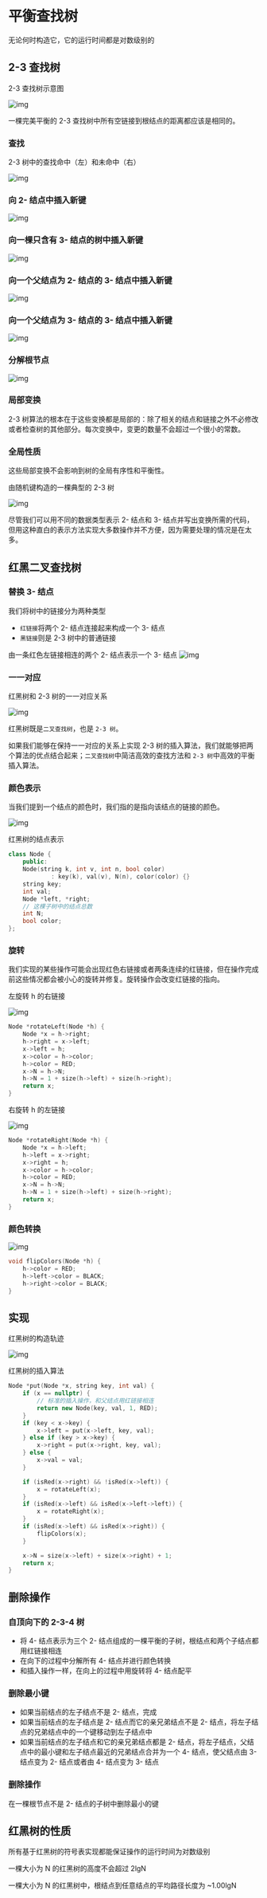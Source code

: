 # 平衡查找树

无论何时构造它，它的运行时间都是对数级别的

## 2-3 查找树

2-3 查找树示意图

![img](https://algs4.cs.princeton.edu/33balanced/images/23tree-anatomy.png)

一棵完美平衡的 2-3 查找树中所有空链接到根结点的距离都应该是相同的。

### 查找

2-3 树中的查找命中（左）和未命中（右）

![img](https://algs4.cs.princeton.edu/33balanced/images/23tree-search.png)

### 向 2- 结点中插入新键

![img](https://algs4.cs.princeton.edu/33balanced/images/23tree-insert2.png)

### 向一棵只含有 3- 结点的树中插入新键

![img](https://algs4.cs.princeton.edu/33balanced/images/23tree-insert3a.png)

### 向一个父结点为 2- 结点的 3- 结点中插入新键

![img](https://algs4.cs.princeton.edu/33balanced/images/23tree-insert3b.png)

### 向一个父结点为 3- 结点的 3- 结点中插入新键

![img](https://algs4.cs.princeton.edu/33balanced/images/23tree-insert3c.png)

### 分解根节点

![img](https://algs4.cs.princeton.edu/33balanced/images/23tree-split.png)

### 局部变换

2-3 树算法的根本在于这些变换都是局部的：除了相关的结点和链接之外不必修改或者检查树的其他部分。每次变换中，变更的数量不会超过一个很小的常数。

### 全局性质

这些局部变换不会影响到树的全局有序性和平衡性。

由随机键构造的一棵典型的 2-3 树

![img](https://algs4.cs.princeton.edu/33balanced/images/23tree-random.png)

尽管我们可以用不同的数据类型表示 2- 结点和 3- 结点并写出变换所需的代码，但用这种直白的表示方法实现大多数操作并不方便，因为需要处理的情况是在太多。

## 红黑二叉查找树

### 替换 3- 结点

我们将树中的链接分为两种类型
* `红链接`将两个 2- 结点连接起来构成一个 3- 结点
* `黑链接`则是 2-3 树中的普通链接

由一条红色左链接相连的两个 2- 结点表示一个 3- 结点
![img](https://algs4.cs.princeton.edu/33balanced/images/redblack-encoding.png)

### 一一对应

红黑树和 2-3 树的一一对应关系

![img](https://algs4.cs.princeton.edu/33balanced/images/redblack-1-1.png)

红黑树既是`二叉查找树`，也是 `2-3 树`。

如果我们能够在保持一一对应的关系上实现 2-3 树的插入算法，我们就能够把两个算法的优点结合起来；`二叉查找树`中简洁高效的查找方法和 `2-3 树`中高效的平衡插入算法。

### 颜色表示

当我们提到一个结点的颜色时，我们指的是指向该结点的链接的颜色。

![img](https://algs4.cs.princeton.edu/33balanced/images/redblack-color.png)

红黑树的结点表示
```cpp
class Node {
	public:
	Node(string k, int v, int n, bool color)
			: key(k), val(v), N(n), color(color) {}
	string key;
	int val;
	Node *left, *right;
	// 这棵子树中的结点总数
	int N;
	bool color;
};
```

### 旋转

我们实现的某些操作可能会出现红色右链接或者两条连续的红链接，但在操作完成前这些情况都会被小心的旋转并修复。旋转操作会改变红链接的指向。

左旋转 h 的右链接

![img](https://algs4.cs.princeton.edu/33balanced/images/redblack-left-rotate.png)

```cpp
Node *rotateLeft(Node *h) {
	Node *x = h->right;
	h->right = x->left;
	x->left = h;
	x->color = h->color;
	h->color = RED;
	x->N = h->N;
	h->N = 1 + size(h->left) + size(h->right);
	return x;
}
```

右旋转 h 的左链接

![img](https://algs4.cs.princeton.edu/33balanced/images/redblack-right-rotate.png)

```cpp
Node *rotateRight(Node *h) {
	Node *x = h->left;
	h->left = x->right;
	x->right = h;
	x->color = h->color;
	h->color = RED;
	x->N = h->N;
	h->N = 1 + size(h->left) + size(h->right);
	return x;
}
```

### 颜色转换

![img](https://algs4.cs.princeton.edu/33balanced/images/color-flip.png)

```cpp
void flipColors(Node *h) {
	h->color = RED;
	h->left->color = BLACK;
	h->right->color = BLACK;
}
```

## 实现

红黑树的构造轨迹

![img](https://algs4.cs.princeton.edu/33balanced/images/redblack-construction.png)

红黑树的插入算法

```cpp
Node *put(Node *x, string key, int val) {
	if (x == nullptr) {
		// 标准的插入操作，和父结点用红链接相连
		return new Node(key, val, 1, RED);
	}
	if (key < x->key) {
		x->left = put(x->left, key, val);
	} else if (key > x->key) {
		x->right = put(x->right, key, val);
	} else {
		x->val = val;
	}

	if (isRed(x->right) && !isRed(x->left)) {
		x = rotateLeft(x);
	}
	if (isRed(x->left) && isRed(x->left->left)) {
		x = rotateRight(x);
	}
	if (isRed(x->left) && isRed(x->right)) {
		flipColors(x);
	}

	x->N = size(x->left) + size(x->right) + 1;
	return x;
}
```

## 删除操作

### 自顶向下的 2-3-4 树

* 将 4- 结点表示为三个 2- 结点组成的一棵平衡的子树，根结点和两个子结点都用红链接相连
* 在向下的过程中分解所有 4- 结点并进行颜色转换
* 和插入操作一样，在向上的过程中用旋转将 4- 结点配平

### 删除最小键

* 如果当前结点的左子结点不是 2- 结点，完成
* 如果当前结点的左子结点是 2- 结点而它的亲兄弟结点不是 2- 结点，将左子结点的兄弟结点中的一个键移动到左子结点中
* 如果当前结点的左子结点和它的亲兄弟结点都是 2- 结点，将左子结点，父结点中的最小键和左子结点最近的兄弟结点合并为一个 4- 结点，使父结点由 3- 结点变为 2- 结点或者由 4- 结点变为 3- 结点

### 删除操作

在一棵根节点不是 2- 结点的子树中删除最小的键

## 红黑树的性质

所有基于红黑树的符号表实现都能保证操作的运行时间为对数级别

一棵大小为 N 的红黑树的高度不会超过 2lgN

一棵大小为 N 的红黑树中，根结点到任意结点的平均路径长度为 ~1.00lgN